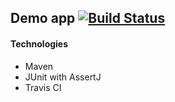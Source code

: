 ## Demo app   [![Build Status](https://travis-ci.com/kubaen/mavendemo.svg?branch=master)](https://travis-ci.com/kubaen/mavendemo)

#### Technologies 

- Maven
- JUnit with AssertJ
- Travis CI